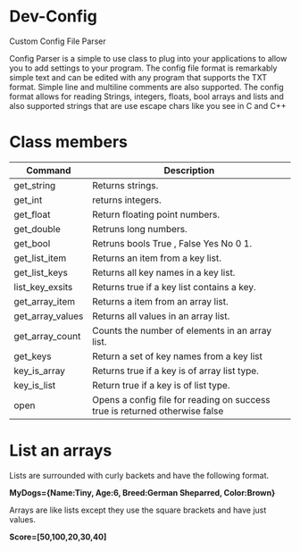# Dev-Config
Custom Config File Parser

Config Parser is a simple to use class to plug into your applications to allow you to add settings to your program.
The config file format is remarkably simple text and can be edited with any program that supports the TXT format.
Simple line and multiline comments are also supported. The config format allows for reading Strings, integers, 
floats, bool arrays and lists and also supported strings that are use escape chars like you see in C and C++

# Class members

| Command  | Description |
| ------------- | ------------- |
| get_string  | Returns strings.  |
| get_int  | returns integers.  |
| get_float  | Return floating point numbers.  |
| get_double  | Retruns long numbers.  |
| get_bool  | Retruns bools True , False Yes No 0 1.  |
| get_list_item  | Returns an item from a key list. |
| get_list_keys   | Returns all key names in a key list.  |
| list_key_exsits  | Returns true if a key list contains a key. |
| get_array_item  | Returns a item from an array list. |
| get_array_values  | Returns all values in an array list. |
| get_array_count  | Counts the number of elements in an array list. |
| get_keys  | Return a set of key names from a key list |
| key_is_array  | Returns true if a key is of array list type. |
| key_is_list  | Return true if a key is of list type. |
| open  | Opens a config file for reading on success true is returned otherwise false |

# List an arrays
Lists are surrounded with curly backets and have the following format.

<b>MyDogs={Name:Tiny, Age:6, Breed:German Sheparred, Color:Brown}</b>

Arrays are like lists except they use the square brackets and have just values.

<b>Score=[50,100,20,30,40]</b>




